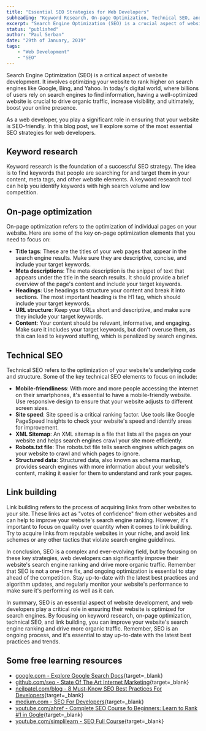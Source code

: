 ```yaml
---
title: "Essential SEO Strategies for Web Developers"
subheading: "Keyword Research, On-page Optimization, Technical SEO, and Link Building"
excerpt: "Search Engine Optimization (SEO) is a crucial aspect of website development, and web developers play a significant role in ensuring their website is optimized for search engines. By focusing on keyword research, on-page optimization, technical SEO, and link building, you can improve your website's search engine ranking and drive more organic traffic. Keyword research is the foundation of a successful SEO strategy, and on-page optimization involves optimizing individual pages on your website, such as the title tags, meta descriptions, headings, URL structure, and content."
status: "published"
author: "Paul Serban"
date: "29th of January, 2019"
tags:
    - "Web Development"
    - "SEO"
---
```


Search Engine Optimization (SEO) is a critical aspect of website development. It involves optimizing your website to rank higher on search engines like Google, Bing, and Yahoo. In today's digital world, where billions of users rely on search engines to find information, having a well-optimized website is crucial to drive organic traffic, increase visibility, and ultimately, boost your online presence.

As a web developer, you play a significant role in ensuring that your website is SEO-friendly. In this blog post, we'll explore some of the most essential SEO strategies for web developers.

## Keyword research

Keyword research is the foundation of a successful SEO strategy. The idea is to find keywords that people are searching for and target them in your content, meta tags, and other website elements. A keyword research tool can help you identify keywords with high search volume and low competition.

## On-page optimization

On-page optimization refers to the optimization of individual pages on your website. Here are some of the key on-page optimization elements that you need to focus on:

- **Title tags**: These are the titles of your web pages that appear in the search engine results. Make sure they are descriptive, concise, and include your target keywords.
- **Meta descriptions**: The meta description is the snippet of text that appears under the title in the search results. It should provide a brief overview of the page's content and include your target keywords.
- **Headings**: Use headings to structure your content and break it into sections. The most important heading is the H1 tag, which should include your target keywords.
- **URL structure**: Keep your URLs short and descriptive, and make sure they include your target keywords.
- **Content**: Your content should be relevant, informative, and engaging. Make sure it includes your target keywords, but don't overuse them, as this can lead to keyword stuffing, which is penalized by search engines.

## Technical SEO

Technical SEO refers to the optimization of your website's underlying code and structure. Some of the key technical SEO elements to focus on include:

- **Mobile-friendliness**: With more and more people accessing the internet on their smartphones, it's essential to have a mobile-friendly website. Use responsive design to ensure that your website adjusts to different screen sizes.
- **Site speed**: Site speed is a critical ranking factor. Use tools like Google PageSpeed Insights to check your website's speed and identify areas for improvement.
- **XML Sitemap**: An XML sitemap is a file that lists all the pages on your website and helps search engines crawl your site more efficiently.
- **Robots.txt file**: The robots.txt file tells search engines which pages on your website to crawl and which pages to ignore.
- **Structured data**: Structured data, also known as schema markup, provides search engines with more information about your website's content, making it easier for them to understand and rank your pages.

## Link building

Link building refers to the process of acquiring links from other websites to your site. These links act as "votes of confidence" from other websites and can help to improve your website's search engine ranking. However, it's important to focus on quality over quantity when it comes to link building. Try to acquire links from reputable websites in your niche, and avoid link schemes or any other tactics that violate search engine guidelines.

In conclusion, SEO is a complex and ever-evolving field, but by focusing on these key strategies, web developers can significantly improve their website's search engine ranking and drive more organic traffic. Remember that SEO is not a one-time fix, and ongoing optimization is essential to stay ahead of the competition. Stay up-to-date with the latest best practices and algorithm updates, and regularly monitor your website's performance to make sure it's performing as well as it can.

In summary, SEO is an essential aspect of website development, and web developers play a critical role in ensuring their website is optimized for search engines. By focusing on keyword research, on-page optimization, technical SEO, and link building, you can improve your website's search engine ranking and drive more organic traffic. Remember, SEO is an ongoing process, and it's essential to stay up-to-date with the latest best practices and trends.

## Some free learning resources

-   [google.com - Explore Google Search Docs](https://developers.google.com/search/docs){target=_blank}
-   [github.com/seo - State Of The Art Internet Marketing](https://github.com/seo/guide){target=_blank}
-   [neilpatel.com/blog - 8 Must-Know SEO Best Practices For Developers](https://neilpatel.com/blog/seo-developers/){target=_blank}
-   [medium.com - SEO For Developers](https://medium.com/welldone-software/seo-for-developers-a-quick-overview-5b5b7ce34679){target=_blank}
-   [youtube.com/ahref - Complete SEO Course fo Beginners: Learn to Rank #1 in Gogle](https://www.youtube.com/watch?v=xsVTqzratPs){target=_blank}
-   [youtube.com/simplilearn - SEO Full Course](https://www.youtube.com/watch?v=SnxeXZpZkI0){target=_blank}
